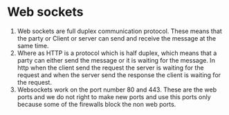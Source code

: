 # Web sockets 

1. Web sockets are full duplex communication protocol. These means that the party or Client or server can send and receive the message at the same time.
2. Where as HTTP is a protocol which is half duplex, which means that a party can either send the message or it is waiting for the message. In http when the client send the request the server is waiting for the request and when the server send the response the client is waiting for the request. 
3. Websockets work on the port number 80 and 443. These are the web ports and we do not right to make new ports and use this ports only because some of the firewalls block the non web ports. 
